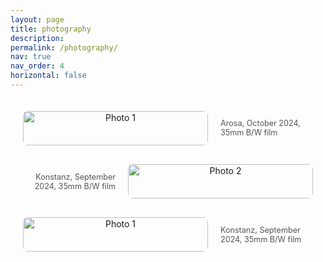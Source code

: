 ```yaml
---
layout: page
title: photography
description: 
permalink: /photography/
nav: true
nav_order: 4
horizontal: false
---
```



<div style="text-align: center;">

<style>
    div[style*="font-size: 1.0em"] {
        font-family: 'Lora', serif;
    }
</style>


<!-- Photo-Description Pairs -->
<div style="display: grid; gap: 30px; padding: 20px;">

<!-- Photo with description to the right -->
<div style="display: grid; grid-template-columns: 2fr 1fr; gap: 20px; align-items: center;">
    <img src="{{ site.baseurl }}/assets/img/Photos/Photo1.jpg" alt="Photo 1" style="width: 100%; max-width: 600px; border-radius: 8px;">
    <div style="text-align: left; font-size: 0.9em; color: #555;">
        <p>Arosa, October 2024, 35mm B/W film</p>
    </div>
</div>

<!-- Photo with description to the left -->
<div style="display: grid; grid-template-columns: 1fr 2fr; gap: 20px; align-items: center;">
    <div style="text-align: right; font-size: 0.9em; color: #555;">
        <p >Konstanz, September 2024, 35mm B/W film</p>
    </div>
    <img src="{{ site.baseurl }}/assets/img/Photos/Photo2.jpg" alt="Photo 2" style="width: 100%; max-width: 600px; border-radius: 8px;">
</div>

<!-- Photo with description to the right -->
<div style="display: grid; grid-template-columns: 2fr 1fr; gap: 20px; align-items: center;">
    <img src="{{ site.baseurl }}/assets/img/Photos/Photo3.jpg" alt="Photo 1" style="width: 100%; max-width: 600px; border-radius: 8px;">
    <div style="text-align: left; font-size: 0.9em; color: #555;">
        <p>Konstanz, September 2024, 35mm B/W film</p>
    </div>
</div>

</div>

</div>